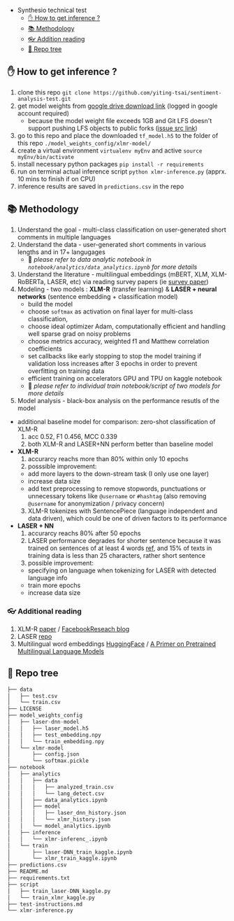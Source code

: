 - Synthesio technical test
  - [✋ How to get inference ?](#user-content--how-to-get-inference)
  - [📚 Methodology](#user-content--methodology)
  - [👓 Addition reading](#user-content--additional-reading)
  - [🌳 Repo tree](#user-content--repo-tree)



## ✋ How to get inference ?
1. clone this repo `git clone https://github.com/yiting-tsai/sentiment-analysis-test.git`
2. get model weights from [google drive download link](https://drive.google.com/file/d/1zlsLILAYa_nekjEQ0VqstZ_2nX2iOqTI/view?usp=sharing) (logged in google account required)
    * because the model weight file exceeds 1GB and Git LFS doesn't support pushing LFS objects to public forks ([issue src link](https://github.com/git-lfs/git-lfs/issues/1906#issuecomment-276602035))
3. go to this repo and place the downloaded `tf_model.h5` to the folder of this repo `./model_weights_config/xlmr-model/`
4. create a virtual environment `virtualenv myEnv` and active `source myEnv/bin/activate`
5. install necessary python packages `pip install -r requirements`
6. run on terminal actual inference script `python xlmr-inference.py` (apprx. 10 mins to finish if on CPU)
7. inference results are saved in `predictions.csv` in the repo


## 📚 Methodology
1. Understand the goal - multi-class classification on user-generated short comments in multiple languages
2. Understand the data - user-generated short comments in various lengths and in 17+ langugages
    - 👐 *please refer to data analytic notebook in `notebook/analytics/data_analytics.ipynb` for more details*
3. Understand the literature - multilingual embeddings (mBERT, XLM, XLM-RoBERTa, LASER, etc) via reading survey papers (ie [survey paper](https://arxiv.org/abs/2107.00676))
4. Modeling - two models : **XLM-R** (transfer learning) & **LASER + neural networks** (sentence embedding + classification model)
    - build the model 
    - choose `softmax` as activation on final layer for multi-class classification, 
    - choose ideal optimizer Adam, computationally efficient and handling well sparse grad on noisy problems
    - choose metrics accuracy, weighted f1 and Matthew correlation coefficients
    - set callbacks like early stopping to stop the model training if validation loss increases after 3 epochs in order to prevent overfitting on training data
    - efficient training on accelerators GPU and TPU on kaggle notebook
    - 👐 *please refer to individual train notebook/script of two models for more details*
5. Model analysis - black-box analysis on the performance resutls of the model
  - additional baseline model for comparison: zero-shot classification of XLM-R
    1. acc 0.52, F1 0.456, MCC 0.339
    2. both XLM-R and LASER+NN perform better than baseline model
  - **XLM-R**
    1. accurarcy reachs more than 80% within only 10 epochs
    2. posssible improvement:
      - add more layers to the down-stream task (I only use one layer)
      - increase data size
      - add text preprocessing to remove stopwords, punctuations or unnecessary tokens like `@username` or `#hashtag` (also removing `@username` for anonymization / privacy concern)
    3. XLM-R tokenizes with SentencePiece (language independent and data driven), which could be one of driven factors to its performance 
  - **LASER + NN**
    1. accurarcy reachs 80% after 50 epochs
    2. LASER performance degrades for shorter sentence because it was trained on sentences of at least 4 words [ref](https://github.com/facebookresearch/LASER/issues/44), and 15% of texts in training data is less than 25 characters, rather short sentence
    3. possible improvement:
      - specifying on language when tokenizing for LASER with detected language info
      - train more epochs
      - increase data size


### 👓 Additional reading
1. XLM-R [paper](https://arxiv.org/abs/1911.02116)  /  [FacebookReseach blog](https://ai.facebook.com/blog/-xlm-r-state-of-the-art-cross-lingual-understanding-through-self-supervision/)
2. LASER [repo](https://github.com/facebookresearch/LASER)
3. Multilingual word embeddings [HuggingFace](https://huggingface.co/docs/transformers/multilingual)  /  [A Primer on Pretrained Multilingual Language Models](https://arxiv.org/abs/2107.00676)


## 🌳 Repo tree
```python
├── data
│   ├── test.csv
│   └── train.csv
├── LICENSE
├── model_weights_config
│   ├── laser-dnn-model
│   │   ├── laser_model.h5
│   │   ├── test_embedding.npy
│   │   └── train_embedding.npy
│   └── xlmr-model
│       ├── config.json
│       └── softmax.pickle
├── notebook
│   ├── analytics
│   │   ├── data
│   │   │   ├── analyzed_train.csv
│   │   │   └── lang_detect.csv
│   │   ├── data_analytics.ipynb
│   │   ├── model
│   │   │   ├── laser_dnn_history.json
│   │   │   └── xlmr_history.json
│   │   └── model_analytics.ipynb
│   ├── inference
│   │   └── xlmr-inferenc_.ipynb
│   └── train
│       ├── laser-DNN_train_kaggle.ipynb
│       └── xlmr_train_kaggle.ipynb
├── predictions.csv
├── README.md
├── requirements.txt
├── script
│   ├── train_laser-DNN_kaggle.py
│   └── train_xlmr_kaggle.py
├── test-instructions.md
└── xlmr-inference.py
```
